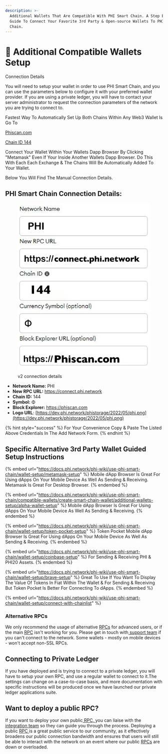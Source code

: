 ```yaml
---
description: >-
  Additional Wallets That Are Compatible With PHI Smart Chain. A Step By Step
  Guide To Connect Your Favorite 3rd Party & Open-source Wallets To PHI Smart
  Chain.
---
```


# 🏦 Additional Compatible Wallets Setup

Connection Details

You will need to setup your wallet in order to use PHI Smart Chain, and you can use the parameters below to configure it with your preferred wallet provider. If you are using a private ledger, you will have to contact your server administrator to request the connection parameters of the network you are trying to connect to.

Fastest Way To Automatically Set Up Both Chains Within Any Web3 Wallet Is Go To&#x20;

[Phiscan.com](https://phiscan.com)

&#x20;[Chain ID 144](https://app.phi.network)

Connect Your Wallet Within Your Wallets Dapp Browser By Clicking "Metamask" Even If Your Inside Another Wallets Dapp Browser. Do This With Each Each Exchange & The Chains Will Be Automatically Added To Your Wallet.&#x20;

Below You Will Find The Manual Connection Details.&#x20;

## **PHI Smart Chain Connection Details:**

<figure><img src="../../../../.gitbook/assets/D1603B0F-C32A-4275-B67A-760B286FB3DE.JPEG" alt=""><figcaption><p>v2 connection details</p></figcaption></figure>

* **Network Name:** PHI
* **New RPC URL:** https://connect.phi.network
* **Chain ID:** 144
* **Symbol:** Φ
* **Block Explorer:** https://phiscan.com
* **Logo URL**: [https://dev.phi.network/phistorage/2022/05/phi.png](https://dev.phi.network/phistorage/2022/05/phi.png)

{% hint style="success" %}
For Your Convenience Copy & Paste The Listed Above Credentials In The Add Network Form.
{% endhint %}

## Specific Alternative 3rd Party Wallet Guided Setup Instructions <a href="#nova-network-public-ledger" id="nova-network-public-ledger"></a>

{% embed url="https://docs.phi.network/phi-wiki/use-phi-smart-chain/wallet-setup/metamask-setup" %}
Mobile dApp Browser Is Great For Using dApps On Your Mobile Device As Well As Sending & Receiving. Metamask Is Great For Desktop Browser.&#x20;
{% endembed %}



{% embed url="https://docs.phi.network/phi-wiki/use-phi-smart-chain/compatible-wallets/create-smart-chain-wallet/additional-wallets-setup/alpha-wallet-setup" %}
Mobile dApp Browser Is Great For Using dApps On Your Mobile Device As Well As Sending & Receiving.&#x20;
{% endembed %}

{% embed url="https://docs.phi.network/phi-wiki/use-phi-smart-chain/wallet-setup/token-pocket-setup" %}
Token Pocket Mobile dApp Browser Is Great For Using dApps On Your Mobile Device As Well As Sending & Receiving.&#x20;
{% endembed %}

{% embed url="https://docs.phi.network/phi-wiki/use-phi-smart-chain/wallet-setup/coinbase-setup" %}
For Sending & Receiving PHI & PHI20 Assets.&#x20;
{% endembed %}

{% embed url="https://docs.phi.network/phi-wiki/use-phi-smart-chain/wallet-setup/brave-setup" %}
Great To Use If You Want To Display The Value Of Tokens In Fiat Within The Wallet & For Sending & Receiving But Token Pocket Is Better For Connecting To dApps.
{% endembed %}

{% embed url="https://docs.phi.network/phi-wiki/use-phi-smart-chain/wallet-setup/connect-with-chainlist" %}

### Alternative RPCs <a href="#alternative-rpcs" id="alternative-rpcs"></a>

We only recommend the usage of alternative [RPCs](https://docs.phi.network/phi-wiki/glossary#r) for advanced users, or if the main [RPC](https://docs.phi.network/phi-wiki/glossary#r) isn't working for you. Please get in touch with[ support team](https://phi.support) if you can't connect to the network. Some wallets - mostly on mobile devices - won't accept non-SSL RPCs.&#x20;

## Connecting to Private Ledger <a href="#connecting-to-private-ledger" id="connecting-to-private-ledger"></a>

If you have deployed and is trying to connect to a private ledger, you will have to setup your own RPC, and use a regular wallet to connect to it.The settings can change on a case-to-case basis, and more documentation with specific instructions will be produced once we have launched our private ledger applications suite.

## Want to deploy a public RPC? <a href="#want-to-deploy-a-public-rpc" id="want-to-deploy-a-public-rpc"></a>

If you want to deploy your own public[ RPC, ](https://docs.phi.network/phi-wiki/glossary#r)you can liaise with the [integration team](https://phi.support) so they can guide you through the process. Deploying a public [RPC ](https://docs.phi.network/phi-wiki/glossary#r)is a great public service to our community, as it effectively broadens our public connection bandwidth and ensures that users will still be able to interact with the network on an event where our public [RPCs](https://docs.phi.network/phi-wiki/glossary#r) are down or overloaded.
